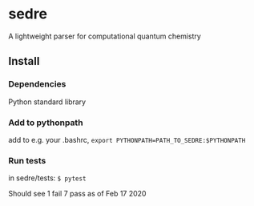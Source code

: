 # sedre
A lightweight parser for computational quantum chemistry

## Install
### Dependencies
Python standard library

### Add to pythonpath
add to e.g. your .bashrc, `export PYTHONPATH=PATH_TO_SEDRE:$PYTHONPATH`

### Run tests
in sedre/tests: `$ pytest`

Should see 1 fail 7 pass as of Feb 17 2020
